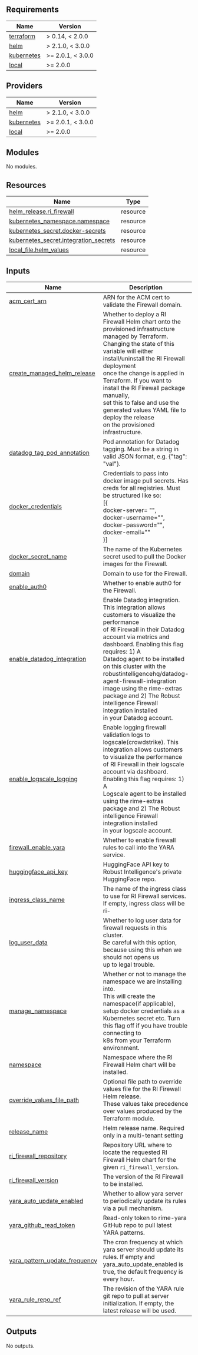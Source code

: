 <!-- BEGIN_TF_DOCS -->
## Requirements

| Name | Version |
|------|---------|
| <a name="requirement_terraform"></a> [terraform](#requirement\_terraform) | > 0.14, < 2.0.0 |
| <a name="requirement_helm"></a> [helm](#requirement\_helm) | > 2.1.0, < 3.0.0 |
| <a name="requirement_kubernetes"></a> [kubernetes](#requirement\_kubernetes) | >= 2.0.1, < 3.0.0 |
| <a name="requirement_local"></a> [local](#requirement\_local) | >= 2.0.0 |

## Providers

| Name | Version |
|------|---------|
| <a name="provider_helm"></a> [helm](#provider\_helm) | > 2.1.0, < 3.0.0 |
| <a name="provider_kubernetes"></a> [kubernetes](#provider\_kubernetes) | >= 2.0.1, < 3.0.0 |
| <a name="provider_local"></a> [local](#provider\_local) | >= 2.0.0 |

## Modules

No modules.

## Resources

| Name | Type |
|------|------|
| [helm_release.ri_firewall](https://registry.terraform.io/providers/hashicorp/helm/latest/docs/resources/release) | resource |
| [kubernetes_namespace.namespace](https://registry.terraform.io/providers/hashicorp/kubernetes/latest/docs/resources/namespace) | resource |
| [kubernetes_secret.docker-secrets](https://registry.terraform.io/providers/hashicorp/kubernetes/latest/docs/resources/secret) | resource |
| [kubernetes_secret.integration_secrets](https://registry.terraform.io/providers/hashicorp/kubernetes/latest/docs/resources/secret) | resource |
| [local_file.helm_values](https://registry.terraform.io/providers/hashicorp/local/latest/docs/resources/file) | resource |

## Inputs

| Name | Description | Type | Default | Required |
|------|-------------|------|---------|:--------:|
| <a name="input_acm_cert_arn"></a> [acm\_cert\_arn](#input\_acm\_cert\_arn) | ARN for the ACM cert to validate the Firewall domain. | `string` | n/a | yes |
| <a name="input_create_managed_helm_release"></a> [create\_managed\_helm\_release](#input\_create\_managed\_helm\_release) | Whether to deploy a RI Firewall Helm chart onto the provisioned infrastructure managed by Terraform.<br>  Changing the state of this variable will either install/uninstall the RI Firewall deployment<br>  once the change is applied in Terraform. If you want to install the RI Firewall package manually,<br>  set this to false and use the generated values YAML file to deploy the release<br>  on the provisioned infrastructure. | `bool` | `false` | no |
| <a name="input_datadog_tag_pod_annotation"></a> [datadog\_tag\_pod\_annotation](#input\_datadog\_tag\_pod\_annotation) | Pod annotation for Datadog tagging. Must be a string in valid JSON format, e.g. {"tag": "val"}. | `string` | `""` | no |
| <a name="input_docker_credentials"></a> [docker\_credentials](#input\_docker\_credentials) | Credentials to pass into docker image pull secrets. Has creds for all registries. Must be structured like so:<br>  [{<br>    docker-server= "",<br>    docker-username="",<br>    docker-password="",<br>    docker-email=""<br>  }] | `list(map(string))` | n/a | yes |
| <a name="input_docker_secret_name"></a> [docker\_secret\_name](#input\_docker\_secret\_name) | The name of the Kubernetes secret used to pull the Docker images for the Firewall. | `string` | `"rimecreds"` | no |
| <a name="input_domain"></a> [domain](#input\_domain) | Domain to use for the Firewall. | `string` | n/a | yes |
| <a name="input_enable_auth0"></a> [enable\_auth0](#input\_enable\_auth0) | Whether to enable auth0 for the Firewall. | `bool` | `true` | no |
| <a name="input_enable_datadog_integration"></a> [enable\_datadog\_integration](#input\_enable\_datadog\_integration) | Enable Datadog integration. This integration allows customers to visualize the performance<br>  of RI Firewall in their Datadog account via metrics and dashboard. Enabling this flag requires: 1) A<br>  Datadog agent to be installed on this cluster with the robustintelligencehq/datadog-agent-firewall-integration<br>  image using the rime-extras package and 2) The Robust intelligence Firewall integration installed<br>  in your Datadog account. | `bool` | `false` | no |
| <a name="input_enable_logscale_logging"></a> [enable\_logscale\_logging](#input\_enable\_logscale\_logging) | Enable logging firewall validation logs to logscale(crowdstrike). This integration allows customers to visualize the performance<br>  of RI Firewall in their logscale account via dashboard. Enabling this flag requires: 1) A<br>  Logscale agent to be installed using the rime-extras package and 2) The Robust intelligence Firewall integration installed<br>  in your logscale account. | `bool` | `false` | no |
| <a name="input_firewall_enable_yara"></a> [firewall\_enable\_yara](#input\_firewall\_enable\_yara) | Whether to enable firewall rules to call into the YARA service. | `bool` | `true` | no |
| <a name="input_huggingface_api_key"></a> [huggingface\_api\_key](#input\_huggingface\_api\_key) | HuggingFace API key to Robust Intelligence's private HuggingFace repo. | `string` | n/a | yes |
| <a name="input_ingress_class_name"></a> [ingress\_class\_name](#input\_ingress\_class\_name) | The name of the ingress class to use for RI Firewall services. If empty, ingress class will be ri-<namespace> | `string` | `""` | no |
| <a name="input_log_user_data"></a> [log\_user\_data](#input\_log\_user\_data) | Whether to log user data for firewall requests in this cluster.<br>  Be careful with this option, because using this when we should not opens us<br>  up to legal trouble. | `bool` | `false` | no |
| <a name="input_manage_namespace"></a> [manage\_namespace](#input\_manage\_namespace) | Whether or not to manage the namespace we are installing into.<br>  This will create the namespace(if applicable), setup docker credentials as a<br>  Kubernetes secret etc. Turn this flag off if you have trouble connecting to<br>  k8s from your Terraform environment. | `bool` | `true` | no |
| <a name="input_namespace"></a> [namespace](#input\_namespace) | Namespace where the RI Firewall Helm chart will be installed. | `string` | n/a | yes |
| <a name="input_override_values_file_path"></a> [override\_values\_file\_path](#input\_override\_values\_file\_path) | Optional file path to override values file for the RI Firewall Helm release.<br>  These values take precedence over values produced by the Terraform module. | `string` | `""` | no |
| <a name="input_release_name"></a> [release\_name](#input\_release\_name) | Helm release name. Required only in a multi-tenant setting | `string` | `"ri-firewall"` | no |
| <a name="input_ri_firewall_repository"></a> [ri\_firewall\_repository](#input\_ri\_firewall\_repository) | Repository URL where to locate the requested RI Firewall Helm chart for the given `ri_firewall_version`. | `string` | n/a | yes |
| <a name="input_ri_firewall_version"></a> [ri\_firewall\_version](#input\_ri\_firewall\_version) | The version of the RI Firewall to be installed. | `string` | n/a | yes |
| <a name="input_yara_auto_update_enabled"></a> [yara\_auto\_update\_enabled](#input\_yara\_auto\_update\_enabled) | Whether to allow yara server to periodically update its rules via a pull mechanism. | `bool` | `true` | no |
| <a name="input_yara_github_read_token"></a> [yara\_github\_read\_token](#input\_yara\_github\_read\_token) | Read-only token to rime-yara GitHub repo to pull latest YARA patterns. | `string` | n/a | yes |
| <a name="input_yara_pattern_update_frequency"></a> [yara\_pattern\_update\_frequency](#input\_yara\_pattern\_update\_frequency) | The cron frequency at which yara server should update its rules. If empty and yara\_auto\_update\_enabled is true, the default frequency is every hour. | `string` | `""` | no |
| <a name="input_yara_rule_repo_ref"></a> [yara\_rule\_repo\_ref](#input\_yara\_rule\_repo\_ref) | The revision of the YARA rule git repo to pull at server initialization. If empty, the latest release will be used. | `string` | `""` | no |

## Outputs

No outputs.
<!-- END_TF_DOCS -->
